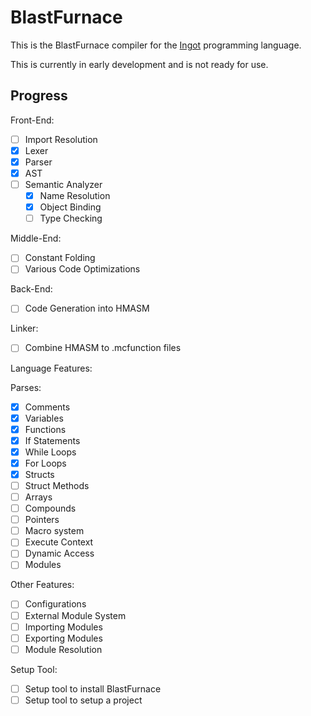 # BlastFurnace

This is the BlastFurnace compiler for the [Ingot](https://hanmin.dev/ingot-docs/) programming language.

This is currently in early development and is not ready for use.

## Progress

Front-End:
- [ ] Import Resolution
- [x] Lexer
- [x] Parser
- [x] AST
- [ ] Semantic Analyzer
  - [x] Name Resolution
  - [x] Object Binding
  - [ ] Type Checking

Middle-End:
- [ ] Constant Folding
- [ ] Various Code Optimizations

Back-End:
- [ ] Code Generation into HMASM

Linker:
- [ ] Combine HMASM to .mcfunction files

Language Features:

Parses:
- [x] Comments
- [x] Variables
- [x] Functions
- [x] If Statements
- [x] While Loops
- [x] For Loops
- [x] Structs
- [ ] Struct Methods
- [ ] Arrays
- [ ] Compounds
- [ ] Pointers
- [ ] Macro system
- [ ] Execute Context
- [ ] Dynamic Access
- [ ] Modules

Other Features:
- [ ] Configurations
- [ ] External Module System
 - [ ] Importing Modules
 - [ ] Exporting Modules
 - [ ] Module Resolution

Setup Tool:
- [ ] Setup tool to install BlastFurnace
- [ ] Setup tool to setup a project